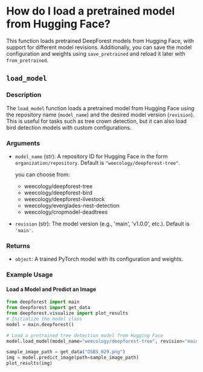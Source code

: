 # How do I load a pretrained model from Hugging Face?

This function loads pretrained DeepForest models from Hugging Face, with support for different model revisions. Additionally, you can save the model configuration and weights using `save_pretrained` and reload it later with `from_pretrained`.

## `load_model`

### Description

The `load_model` function loads a pretrained model from Hugging Face using the repository name (`model_name`) and the desired model version (`revision`). This is useful for tasks such as tree crown detection, but it can also load bird detection models with custom configurations.

### Arguments

- `model_name` (str): A repository ID for Hugging Face in the form `organization/repository`. Default is `"weecology/deepforest-tree"`.

  you can choose from:
    - weecology/deepforest-tree
    - weecology/deepforest-bird
    - weecology/deepforest-livestock
    - weecology/everglades-nest-detection
    - weecology/cropmodel-deadtrees
- `revision` (str): The model version (e.g., 'main', 'v1.0.0', etc.). Default is `'main'`.

### Returns

- `object`: A trained PyTorch model with its configuration and weights.

### Example Usage

#### Load a Model and Predict an Image

```python
from deepforest import main
from deepforest import get_data
from deepforest.visualize import plot_results
# Initialize the model class
model = main.deepforest()

# Load a pretrained tree detection model from Hugging Face
model.load_model(model_name="weecology/deepforest-tree", revision="main")

sample_image_path = get_data("OSBS_029.png")
img = model.predict_image(path=sample_image_path)
plot_results(img)
```
